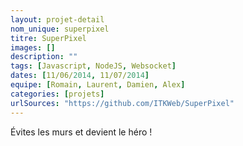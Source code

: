 ```yaml
---
layout: projet-detail
nom_unique: superpixel
titre: SuperPixel
images: []
description: ""
tags: [Javascript, NodeJS, Websocket]
dates: [11/06/2014, 11/07/2014]
equipe: [Romain, Laurent, Damien, Alex]
categories: [projets]
urlSources: "https://github.com/ITKWeb/SuperPixel"
---
```

Évites les murs et devient le héro !
